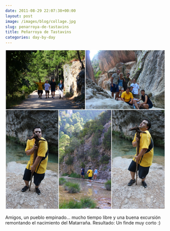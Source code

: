 ```yaml
---
date: 2011-08-29 22:07:38+00:00
layout: post
image: /images/blog/collage.jpg
slug: penarroya-de-tastavins
title: Peñarroya de Tastavins
categories: day-by-day
---
```


[![](/images/blog/collage.jpg)](/images/blog/collage.jpg)

Amigos, un pueblo empinado... mucho tiempo libre y una buena excursión remontando el nacimiento del Matarraña. Resultado: Un finde muy corto :)
